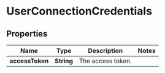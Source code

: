 # UserConnectionCredentials

## Properties

Name | Type | Description | Notes
------------ | ------------- | ------------- | -------------
**accessToken** | **String** | The access token. | 



